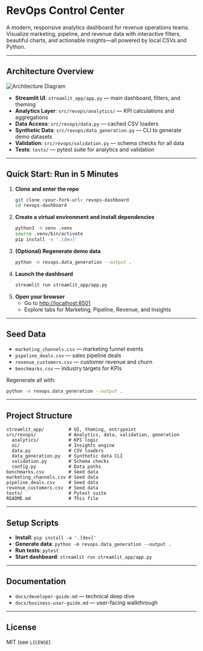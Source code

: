 # RevOps Control Center

A modern, responsive analytics dashboard for revenue operations teams. Visualize marketing, pipeline, and revenue data with interactive filters, beautiful charts, and actionable insights—all powered by local CSVs and Python.

---

## Architecture Overview

![Architecture Diagram](revops_architecture.png)

- **Streamlit UI**: `streamlit_app/app.py` — main dashboard, filters, and theming
- **Analytics Layer**: `src/revops/analytics/` — KPI calculations and aggregations
- **Data Access**: `src/revops/data.py` — cached CSV loaders
- **Synthetic Data**: `src/revops/data_generation.py` — CLI to generate demo datasets
- **Validation**: `src/revops/validation.py` — schema checks for all data
- **Tests**: `tests/` — pytest suite for analytics and validation

---

## Quick Start: Run in 5 Minutes

1. **Clone and enter the repo**
   ```bash
   git clone <your-fork-url> revops-dashboard
   cd revops-dashboard
   ```
2. **Create a virtual environment and install dependencies**
   ```bash
   python3 -m venv .venv
   source .venv/bin/activate
   pip install -e '.[dev]'
   ```
3. **(Optional) Regenerate demo data**
   ```bash
   python -m revops.data_generation --output .
   ```
4. **Launch the dashboard**
   ```bash
   streamlit run streamlit_app/app.py
   ```
5. **Open your browser**
   - Go to [http://localhost:8501](http://localhost:8501)
   - Explore tabs for Marketing, Pipeline, Revenue, and Insights

---

## Seed Data

- `marketing_channels.csv` — marketing funnel events
- `pipeline_deals.csv` — sales pipeline deals
- `revenue_customers.csv` — customer revenue and churn
- `benchmarks.csv` — industry targets for KPIs

Regenerate all with:
```bash
python -m revops.data_generation --output .
```

---

## Project Structure

```
streamlit_app/         # UI, theming, entrypoint
src/revops/            # Analytics, data, validation, generation
  analytics/           # KPI logic
  ai/                  # Insights engine
  data.py              # CSV loaders
  data_generation.py   # Synthetic data CLI
  validation.py        # Schema checks
  config.py            # Data paths
benchmarks.csv         # Seed data
marketing_channels.csv # Seed data
pipeline_deals.csv     # Seed data
revenue_customers.csv  # Seed data
tests/                 # Pytest suite
README.md              # This file
```

---

## Setup Scripts

- **Install**: `pip install -e '.[dev]'`
- **Generate data**: `python -m revops.data_generation --output .`
- **Run tests**: `pytest`
- **Start dashboard**: `streamlit run streamlit_app/app.py`

---

## Documentation

- `docs/developer-guide.md` — technical deep dive
- `docs/business-user-guide.md` — user-facing walkthrough

---

## License

MIT (see `LICENSE`)
